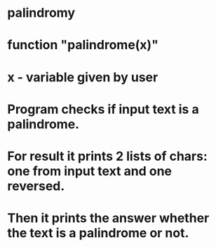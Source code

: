 # palindromy
# function "palindrome(x)"
# x - variable given by user
# Program checks if input text is a palindrome.
# For result it prints 2 lists of chars: one from input text and one reversed.
# Then it prints the answer whether the text is a palindrome or not.
